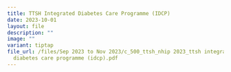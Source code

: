 ```yaml
---
title: TTSH Integrated Diabetes Care Programme (IDCP)
date: 2023-10-01
layout: file
description: ""
image: ""
variant: tiptap
file_url: /files/Sep 2023 to Nov 2023/c_500_ttsh_nhip 2023_ttsh integrated
  diabetes care programme (idcp).pdf
---
```

